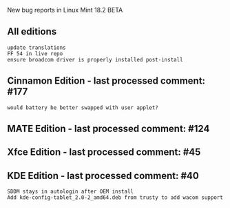 New bug reports in Linux Mint 18.2 BETA

All editions
------------

    update translations
    FF 54 in live repo
    ensure broadcom driver is properly installed post-install

Cinnamon Edition - last processed comment: #177
-----------------------------------------------
    would battery be better swapped with user applet?

MATE Edition - last processed comment: #124
------------------------------------------

Xfce Edition - last processed comment: #45
------------------------------------------

KDE Edition - last processed comment: #40
-----------------------------------------
    SDDM stays in autologin after OEM install
    Add kde-config-tablet_2.0-2_amd64.deb from trusty to add wacom support